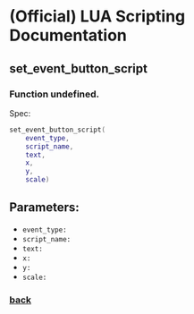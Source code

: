 
# (Official) LUA Scripting Documentation

## set_event_button_script

### Function undefined.

Spec:
```lua
set_event_button_script(
	event_type,
	script_name,
	text,
	x,
	y,
	scale)
```
## Parameters:
- `event_type:` 
- `script_name:` 
- `text:` 
- `x:` 
- `y:` 
- `scale:` 
### [back](../other)
